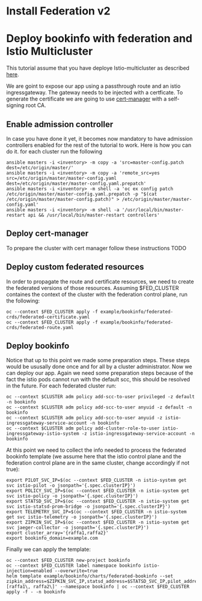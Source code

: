 # Install Federation v2


# Deploy bookinfo with federation and Istio Multicluster

This tutorial assume that you have deploye Istio-multicluster as described [here](TODO). 

We are goint to expose our app using a passthrough route and an istio ingressgateway. The gateway needs to be injected with a certficate. To generate the certificate we are going to use [cert-manager](TODO) with a self-signing root CA.

## Enable admission controller
In case you have done it yet, it becomes now mandatory to have admission controllers enabled for the rest of the tutorial to work.
Here is how you can do it.
for each cluster run the following
```
ansible masters -i <inventory> -m copy -a 'src=master-config.patch dest=/etc/origin/master/'
ansible masters -i <inventory> -m copy -a 'remote_src=yes src=/etc/origin/master/master-config.yaml dest=/etc/origin/master/master-config.yaml.prepatch'
ansible masters -i <inventory> -m shell -a 'oc ex config patch /etc/origin/master/master-config.yaml.prepatch -p "$(cat /etc/origin/master/master-config.patch)" > /etc/origin/master/master-config.yaml'
ansible masters -i <inventory> -m shell -a '/usr/local/bin/master-restart api && /usr/local/bin/master-restart controllers'
```


## Deploy cert-manager
To prepare the cluster with cert manager follow these instructions TODO

## Deploy custom federated resources

In order to propagate the route and certificate resources, we need to create the federated versions of those resources.
Assuming $FED_CLUSTER containes the context of the cluster with the federation control plane, run the following:
```
oc --context $FED_CLUSTER apply -f example/bookinfo/federated-crds/federated-certificate.yaml
oc --context $FED_CLUSTER apply -f example/bookinfo/federated-crds/federated-route.yaml
```

## Deploy bookinfo
Notice that up to this point we made some preparation steps. These steps would be ususally done once and for all by a cluster administrator.
Now we can deploy our app.
Again we need some preparation steps because of the fact the istio pods cannot run with the default scc, this should be resolved in the future.
For each federated cluster run:
```
oc --context $CLUSTER adm policy add-scc-to-user privileged -z default -n bookinfo
oc --context $CLUSTER adm policy add-scc-to-user anyuid -z default -n bookinfo
oc --context $CLUSTER adm policy add-scc-to-user anyuid -z istio-ingressgateway-service-account -n bookinfo
oc --context $CLUSTER adm policy add-cluster-role-to-user istio-ingressgateway-istio-system -z istio-ingressgateway-service-account -n bookinfo
```
At this point we need to collect the info needed to process the federated bookinfo template (we assume here that the istio control plane and the federation control plane are in the same cluster, change accordingly if not true):
```
export PILOT_SVC_IP=$(oc --context $FED_CLUSTER -n istio-system get svc istio-pilot -o jsonpath='{.spec.clusterIP}')
export POLICY_SVC_IP=$(oc --context $FED_CLUSTER -n istio-system get svc istio-policy -o jsonpath='{.spec.clusterIP}')
export STATSD_SVC_IP=$(oc --context $FED_CLUSTER -n istio-system get svc istio-statsd-prom-bridge -o jsonpath='{.spec.clusterIP}')
export TELEMETRY_SVC_IP=$(oc --context $FED_CLUSTER -n istio-system get svc istio-telemetry -o jsonpath='{.spec.clusterIP}')
export ZIPKIN_SVC_IP=$(oc --context $FED_CLUSTER -n istio-system get svc jaeger-collector -o jsonpath='{.spec.clusterIP}')
export cluster_array='{raffa1,raffa2}'
export bookinfo_domain=example.com

```
Finally we can apply the template:
```
oc --context $FED_CLUSTER new-project bookinfo
oc --context $FED_CLUSTER label namespace bookinfo istio-injection=enabled --overwrite=true
helm template example/bookinfo/charts/federated-bookinfo --set zipkin_address=$ZIPKIN_SVC_IP,statsd_address=$STATSD_SVC_IP,pilot_address=$PILOT_SVC_IP,bookinfo_domain=$bookinfo_domain,cluster_array='\[raffa1\, raffa2\]' --namespace bookinfo | oc --context $FED_CLUSTER apply -f - -n bookinfo
```

